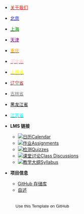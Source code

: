 - [<span style="color:red;">关于我们</span>](course-welcome)
- [<span style="color:blue;">北京</span>](module-01)
- [<span style="color:green;">上海</span>](module-02)
- [<span style="color:purple;">天津</span>](module-03)
- [<span style="color:orange;">重庆</span>](module-04)
- [<span style="color:pink;">河北省</span>](河北)
- [<span style="color:yellow;">山西省</span>](河北)
- [<span style="color:brown;">辽宁省</span>](河北)
- [<span style="color:gray;">吉林省</span>](河北)
- [<span style="color:black;">黑龙江省</span>](河北)
- [<span style="color:cyan;">江苏省</span>](河北)





- **LMS 链接**
  - [![日历](https://icongr.am/fontawesome/calendar.svg?size=16&color=808080)Calendar](https://canvas.sfu.ca/courses/44038/calendar)
  - [![作业](https://icongr.am/fontawesome/pencil.svg?size=16&color=808080)Assignments](https://canvas.sfu.ca/courses/44038/assignments )
  - [![检测](https://icongr.am/fontawesome/check-circle.svg?size=16&color=808080)Quizzes](https://canvas.sfu.ca/courses/44038/quizzes)
  - [![课堂讨论](https://icongr.am/fontawesome/comments-o.svg?size=16&color=808080)Class Discussions](https://canvas.sfu.ca/courses/44038/discussion_topics)
  - [![教学大纲](https://icongr.am/fontawesome/list.svg?size=16&color=808080)Syllabus](https://canvas.sfu.ca/courses/44038/assignments/syllabus)
- **项目信息**
  - [GitHub 存储库](https://github.com/hibbitts-design/docsify-open-course-starter-kit/)
  - [自述](https://github.com/hibbitts-design/docsify-open-course-starter-kit/blob/main/README.md)

<form action="https://github.com/hibbitts-design/docsify-open-course-starter-kit/generate" target="_blank">
  <input type="submit" value="Use this Template on GitHub" style="cursor: pointer;margin-top:12px;padding:8px;background-color:var(--base-background-color);border:1px solid var(--link-color);border-radius:.25rem;color:var(--link-color);display:inline-block;text-align:center;text-decoration:none;width:250px;-webkit-text-size-adjust:none;mso-hide:all;" />
</form>
